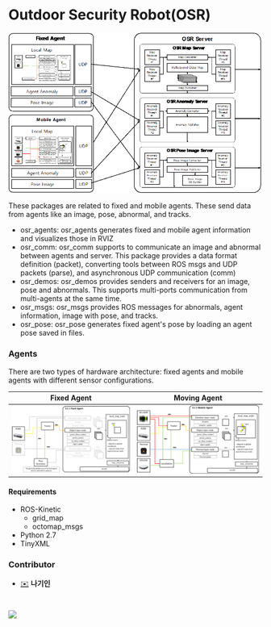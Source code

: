 # Outdoor Security Robot(OSR)

![OsrArch](./osr_server.png)

These packages are related to fixed and mobile agents. These send data from agents like an image, pose, abnormal, and tracks.

- osr_agents: osr_agents generates fixed and mobile agent information and visualizes those in RVIZ
- osr_comm: osr_comm supports to communicate an image and abnormal between agents and server. This package provides a data format definition (packet), converting tools between ROS msgs and UDP packets (parse), and asynchronous UDP communication (comm)
- osr_demos: osr_demos provides senders and receivers for an image, pose and abnormals. This supports multi-ports communication from multi-agents at the same time.
- osr_msgs: osr_msgs provides ROS messages for abnormals, agent information, image with pose, and tracks.
- osr_pose: osr_pose generates fixed agent's pose by loading an agent pose saved in files.

### Agents 
There are two types of hardware architecture: fixed agents and mobile agents with different sensor configurations.

| Fixed Agent  | Moving Agent |
| ------------- | ------------- |
| ![OsrArch](./fixed_agent.png)  | ![OsrArch](./moving_agent.png) |

#### Requirements
- ROS-Kinetic
  - grid_map
  - octomap_msgs
- Python 2.7
- TinyXML

### Contributor
* [✉️](mailto:mzz.pieas@etri.re.kr) __나기인__
#
![](https://www.etri.re.kr/images/kor/sub5/signature08.png)
